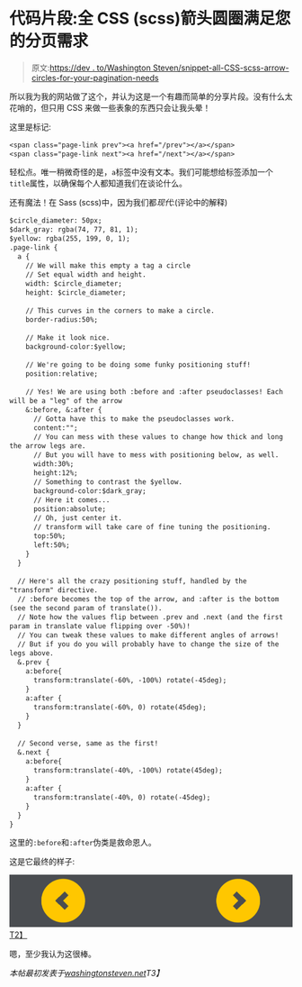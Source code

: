 # 代码片段:全 CSS (scss)箭头圆圈满足您的分页需求

> 原文:[https://dev . to/Washington Steven/snippet-all-CSS-scss-arrow-circles-for-your-pagination-needs](https://dev.to/washingtonsteven/snippet-all-css-scss-arrow-circles-for-your-pagination-needs)

所以我为我的网站做了这个，并认为这是一个有趣而简单的分享片段。没有什么太花哨的，但只用 CSS 来做一些表象的东西只会让我头晕！

这里是标记:

```
<span class="page-link prev"><a href="/prev"></a></span>
<span class="page-link next"><a href="/next"></a></span> 
```

轻松点。唯一稍微奇怪的是，`a`标签中没有文本。我们可能想给标签添加一个`title`属性，以确保每个人都知道我们在谈论什么。

还有魔法！在 Sass (scss)中，因为我们都*现代*:(评论中的解释)

```
$circle_diameter: 50px;
$dark_gray: rgba(74, 77, 81, 1);
$yellow: rgba(255, 199, 0, 1);
.page-link {
  a { 
    // We will make this empty a tag a circle
    // Set equal width and height.
    width: $circle_diameter; 
    height: $circle_diameter;

    // This curves in the corners to make a circle.
    border-radius:50%; 

    // Make it look nice.
    background-color:$yellow;

    // We're going to be doing some funky positioning stuff!
    position:relative;

    // Yes! We are using both :before and :after pseudoclasses! Each will be a "leg" of the arrow
    &:before, &:after { 
      // Gotta have this to make the pseudoclasses work.
      content:"";
      // You can mess with these values to change how thick and long the arrow legs are.
      // But you will have to mess with positioning below, as well.
      width:30%;
      height:12%;
      // Something to contrast the $yellow.
      background-color:$dark_gray; 
      // Here it comes...
      position:absolute; 
      // Oh, just center it. 
      // transform will take care of fine tuning the positioning.
      top:50%; 
      left:50%;
    }
  }

  // Here's all the crazy positioning stuff, handled by the "transform" directive.
  // :before becomes the top of the arrow, and :after is the bottom (see the second param of translate()).
  // Note how the values flip between .prev and .next (and the first param in translate value flipping over -50%)!
  // You can tweak these values to make different angles of arrows! 
  // But if you do you will probably have to change the size of the legs above.
  &.prev {
    a:before{
      transform:translate(-60%, -100%) rotate(-45deg);
    }
    a:after {
      transform:translate(-60%, 0) rotate(45deg);
    }
  }

  // Second verse, same as the first!
  &.next {
    a:before{
      transform:translate(-40%, -100%) rotate(45deg);
    }
    a:after {
      transform:translate(-40%, 0) rotate(-45deg);
    }
  }
} 
```

这里的`:before`和`:after`伪类是救命恩人。

这是它最终的样子:

[![](img/69ab85c505b67d2c3b47cc1aa33efabc.png)T2】](https://res.cloudinary.com/practicaldev/image/fetch/s--yvHOHh_a--/c_limit%2Cf_auto%2Cfl_progressive%2Cq_auto%2Cw_880/http://washingtonsteven.net/wp-content/uploads/2017/09/Screen-Shot-2017-09-10-at-8.31.17-PM.png)

嗯，至少我认为这很棒。

*本帖最初发表于[washingtonsteven.net](http://washingtonsteven.net/snippet-all-css-scss-arrow-circles-for-your-pagination-needs/)T3】*